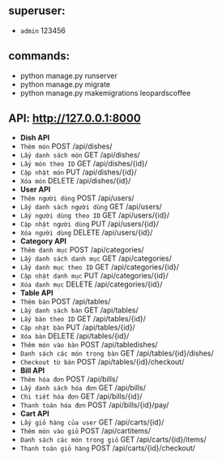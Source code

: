 ## superuser: 
- `admin` 123456 

## commands:
-   python manage.py runserver
-   python manage.py migrate
-   python manage.py makemigrations leopardscoffee

## API: http://127.0.0.1:8000
-   **Dish API**
- `Thêm món` POST /api/dishes/
- `Lấy danh sách món` GET /api/dishes/
- `Lấy món theo ID` GET /api/dishes/{id}/
- `Cập nhật món` PUT /api/dishes/{id}/
- `Xóa món` DELETE /api/dishes/{id}/
-   **User API**
- `Thêm người dùng` POST /api/users/
- `Lấy danh sách người dùng` GET /api/users/
- `Lấy người dùng theo ID` GET /api/users/{id}/
- `Cập nhật người dùng` PUT /api/users/{id}/
- `Xóa người dùng` DELETE /api/users/{id}/
-   **Category API**
- `Thêm danh mục` POST /api/categories/
- `Lấy danh sách danh mục` GET /api/categories/
- `Lấy danh mục theo ID` GET /api/categories/{id}/
- `Cập nhật danh mục` PUT /api/categories/{id}/
- `Xóa danh mục` DELETE /api/categories/{id}/
-   **Table API**
- `Thêm bàn` POST /api/tables/
- `Lấy danh sách bàn` GET /api/tables/
- `Lấy bàn theo ID` GET /api/tables/{id}/
- `Cập nhật bàn` PUT /api/tables/{id}/
- `Xóa bàn` DELETE /api/tables/{id}/
- `Thêm món vào bàn` POST /api/tabledishes/
- `Danh sách các món trong bàn` GET /api/tables/{id}/dishes/
- `Checkout từ bàn` POST /api/tables/{id}/checkout/
-   **Bill API**
- `Thêm hóa đơn` POST /api/bills/
- `Lấy danh sách hóa đơn` GET /api/bills/
- `Chi tiết hóa đơn` GET /api/bills/{id}/
- `Thanh toán hóa đơn` POST /api/bills/{id}/pay/
-    **Cart API**
- `Lấy giỏ hàng của user` GET /api/carts/{id}/
- `Thêm món vào giỏ` POST /api/cartitems/
- `Danh sách các món trong giỏ` GET /api/carts/{id}/items/
- `Thanh toán giỏ hàng` POST /api/carts/{id}/checkout/
